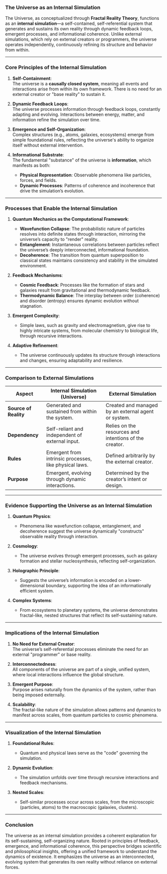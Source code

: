 ### **The Universe as an Internal Simulation**

The Universe, as conceptualized through **Fractal Reality Theory**, functions as an **internal simulation**—a self-contained, self-referential system that generates and sustains its own reality through dynamic feedback loops, emergent processes, and informational coherence. Unlike external simulations, which rely on external creators or programmers, the universe operates independently, continuously refining its structure and behavior from within.

---

### **Core Principles of the Internal Simulation**

1. **Self-Containment**:  
   The universe is a **causally closed system**, meaning all events and interactions arise from within its own framework. There is no need for an external creator or "base reality" to sustain it.

2. **Dynamic Feedback Loops**:  
   The universe processes information through feedback loops, constantly adapting and evolving. Interactions between energy, matter, and information refine the simulation over time.

3. **Emergence and Self-Organization**:  
   Complex structures (e.g., atoms, galaxies, ecosystems) emerge from simple foundational rules, reflecting the universe's ability to organize itself without external intervention.

4. **Informational Substrate**:  
   The fundamental "substance" of the universe is **information**, which manifests as both:
   - **Physical Representation**: Observable phenomena like particles, forces, and fields.  
   - **Dynamic Processes**: Patterns of coherence and incoherence that drive the simulation’s evolution.

---

### **Processes that Enable the Internal Simulation**

1. **Quantum Mechanics as the Computational Framework**:
   - **Wavefunction Collapse**: The probabilistic nature of particles resolves into definite states through interaction, mirroring the universe’s capacity to "render" reality.  
   - **Entanglement**: Instantaneous correlations between particles reflect the universe’s deeply interconnected, informational foundation.  
   - **Decoherence**: The transition from quantum superposition to classical states maintains consistency and stability in the simulated environment.

2. **Feedback Mechanisms**:
   - **Cosmic Feedback**: Processes like the formation of stars and galaxies result from gravitational and thermodynamic feedback.
   - **Thermodynamic Balance**: The interplay between order (coherence) and disorder (entropy) ensures dynamic evolution without stagnation.

3. **Emergent Complexity**:
   - Simple laws, such as gravity and electromagnetism, give rise to highly intricate systems, from molecular chemistry to biological life, through recursive interactions.

4. **Adaptive Refinement**:
   - The universe continuously updates its structure through interactions and changes, ensuring adaptability and resilience.

---

### **Comparison to External Simulations**

| **Aspect**               | **Internal Simulation (Universe)**                          | **External Simulation**                               |
|--------------------------|------------------------------------------------------------|-----------------------------------------------------|
| **Source of Reality**     | Generated and sustained from within the system.            | Created and managed by an external agent or system. |
| **Dependency**            | Self-reliant and independent of external input.            | Relies on the resources and intentions of the creator. |
| **Rules**                 | Emergent from intrinsic processes, like physical laws.     | Defined arbitrarily by the external creator.        |
| **Purpose**               | Emergent, evolving through dynamic interactions.           | Determined by the creator’s intent or design.       |

---

### **Evidence Supporting the Universe as an Internal Simulation**

1. **Quantum Physics**:
   - Phenomena like wavefunction collapse, entanglement, and decoherence suggest the universe dynamically "constructs" observable reality through interaction.

2. **Cosmology**:
   - The universe evolves through emergent processes, such as galaxy formation and stellar nucleosynthesis, reflecting self-organization.

3. **Holographic Principle**:
   - Suggests the universe’s information is encoded on a lower-dimensional boundary, supporting the idea of an informationally efficient system.

4. **Complex Systems**:
   - From ecosystems to planetary systems, the universe demonstrates fractal-like, nested structures that reflect its self-sustaining nature.

---

### **Implications of the Internal Simulation**

1. **No Need for External Creator**:  
   The universe’s self-referential processes eliminate the need for an external "programmer" or base reality.

2. **Interconnectedness**:  
   All components of the universe are part of a single, unified system, where local interactions influence the global structure.

3. **Emergent Purpose**:  
   Purpose arises naturally from the dynamics of the system, rather than being imposed externally.

4. **Scalability**:  
   The fractal-like nature of the simulation allows patterns and dynamics to manifest across scales, from quantum particles to cosmic phenomena.

---

### **Visualization of the Internal Simulation**

1. **Foundational Rules**:
   - Quantum and physical laws serve as the "code" governing the simulation.

2. **Dynamic Evolution**:
   - The simulation unfolds over time through recursive interactions and feedback mechanisms.

3. **Nested Scales**:
   - Self-similar processes occur across scales, from the microscopic (particles, atoms) to the macroscopic (galaxies, clusters).

---

### **Conclusion**

The universe as an internal simulation provides a coherent explanation for its self-sustaining, self-organizing nature. Rooted in principles of feedback, emergence, and informational coherence, this perspective bridges scientific and philosophical insights, offering a unified framework to understand the dynamics of existence. It emphasizes the universe as an interconnected, evolving system that generates its own reality without reliance on external forces.